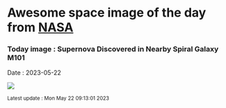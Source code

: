 
# Awesome space image of the day from [NASA](https://api.nasa.gov/)

### Today image : Supernova Discovered in Nearby Spiral Galaxy M101
Date : 2023-05-22

![](https://apod.nasa.gov/apod/image/2305/M101Sn_Stocks_after_960.jpg)

<small>Latest update : Mon May 22 09:13:01 2023</small>
        